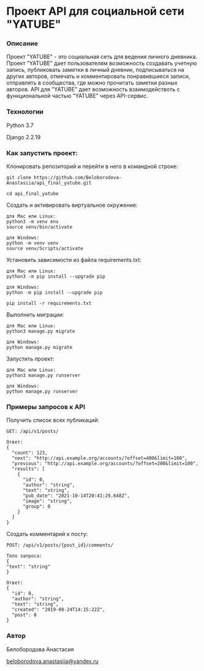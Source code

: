# Проект API для социальной сети "YATUBE"

### Описание

Проект "YATUBE" - это социальная сеть для ведения личного дневника.
Проект "YATUBE" дает пользователям возможность создавать учетную запись, публиковать заметки в личный дневник, подписываться на других авторов, отмечать и комментировать понравившиеся записи, отправлять в сообщества, где можно прочитать заметки разных авторов.
API для "YATUBE" дает возможность взаимодействоть с функциональной частью "YATUBE" через API-сервис.

### Технологии

Python 3.7

Django 2.2.19


### Как запустить проект:

Клонировать репозиторий и перейти в него в командной строке:

```
git clone https://github.com/Beloborodova-Anastasiia/api_final_yatube.git
```

```
cd api_final_yatube
```

Cоздать и активировать виртуальное окружение:

```
для Mac или Linux:
python3 -m venv env
source venv/bin/activate
```
```
для Windows:
python -m venv venv
source venv/Scripts/activate 
```

Установить зависимости из файла requirements.txt:

```
для Mac или Linux:
python3 -m pip install --upgrade pip
```
```
для Windows:
python -m pip install --upgrade pip
```

```
pip install -r requirements.txt
```

Выполнить миграции:

```
для Mac или Linux:
python3 manage.py migrate
```
```
для Windows:
python manage.py migrate
```

Запустить проект:

```
для Mac или Linux:
python3 manage.py runserver
```
```
для Windows:
python manage.py runserver
```


### Примеры запросов к API

Получить список всех публикаций:

```
GET: /api/v1/posts/
```
```
Ответ:
{
  "count": 123,
  "next": "http://api.example.org/accounts/?offset=400&limit=100",
  "previous": "http://api.example.org/accounts/?offset=200&limit=100",
  "results": [
    {
      "id": 0,
      "author": "string",
      "text": "string",
      "pub_date": "2021-10-14T20:41:29.648Z",
      "image": "string",
      "group": 0
    }
  ]
}
```

Создать комментарий к посту:

```
POST: /api/v1/posts/{post_id}/comments/
```
```
Тело запроса:
{
"text": "string"
}
```
```
Ответ:
{
  "id": 0,
  "author": "string",
  "text": "string",
  "created": "2019-08-24T14:15:22Z",
  "post": 0
}
```


### Автор

Белобородова Анастасия

beloborodova.anastasiia@yandex.ru
